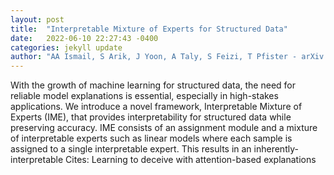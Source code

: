 ```yaml
---
layout: post
title:  "Interpretable Mixture of Experts for Structured Data"
date:   2022-06-10 22:27:43 -0400
categories: jekyll update
author: "AA Ismail, S Arik, J Yoon, A Taly, S Feizi, T Pfister - arXiv preprint arXiv:2206.02107, 2022"
---
```

With the growth of machine learning for structured data, the need for reliable model explanations is essential, especially in high-stakes applications. We introduce a novel framework, Interpretable Mixture of Experts (IME), that provides interpretability for structured data while preserving accuracy. IME consists of an assignment module and a mixture of interpretable experts such as linear models where each sample is assigned to a single interpretable expert. This results in an inherently-interpretable 
Cites: Learning to deceive with attention-based explanations